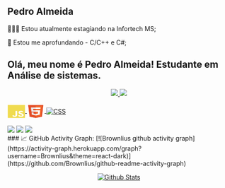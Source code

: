 ## Pedro Almeida

👨🏾‍💻 Estou atualmente estagiando na Infortech MS;

📘 Estou me aprofundando  - C/C++ e C#;
    

## Olá, meu nome é Pedro Almeida! Estudante em Análise de sistemas.


<div align="center">
  <a href="https://github.com/Brownlius">
  <img height="180em" src="https://github-readme-stats.vercel.app/api?username=Brownlius&show_icons=true&theme=blue-green&include_all_commits=true&count_private=true"/>
  <img height="180em" src="https://github-readme-stats.vercel.app/api/top-langs/?username=Brownlius&layout=compact&langs_count=7&theme=blue-green"/>
</div>
<div style="display: inline_block"><br>  
  <img align="center" alt="Js" height="30" width="40" src="https://raw.githubusercontent.com/devicons/devicon/master/icons/javascript/javascript-plain.svg">
  <img align="center" alt="HTML" height="30" width="40" src="https://raw.githubusercontent.com/devicons/devicon/master/icons/html5/html5-original.svg">
  <img align="center" alt="CSS" height="30" width="40" src="https://raw.githubusercontent.com/devicons/devicon/master/icons/css3/css3-original.svg
  img align="center" alt="C++" height="30" width="40" src="https://raw.githubusercontent.com/devicons/devicon/master/icons/react/cplusplus-original.svg">
</div><br>  
<div> 
  <a href="https://instagram.com/pedro.realofficial" target="_blank"><img src="https://img.shields.io/badge/-Instagram-%23E4405F?style=for-the-badge&logo=instagram&logoColor=white" target="_blank"></a>
  <a href = "mailto:p.almeida@live.com"><img src="https://img.shields.io/badge/-Gmail-%23333?style=for-the-badge&logo=gmail&logoColor=white" target="_blank"></a>
  <a href="https://www.linkedin.com/in/rafaella-ballerini-45875016a" target="_blank"><img src="https://img.shields.io/badge/-LinkedIn-%230077B5?style=for-the-badge&logo=linkedin&logoColor=white" target="_blank"></a> 
 
</div>
### 📈 GitHub Activity Graph:
[![Brownlius github activity graph](https://activity-graph.herokuapp.com/graph?username=Brownlius&theme=react-dark)](https://github.com/Brownlius/github-readme-activity-graph)




<p align="center">
 <a target="_blank" rel="noopener noreferrer" href="https://raw.githubusercontent.com/bornmay/bornmay/Update/svg/Bottom.svg"><img      src="https://raw.githubusercontent.com/bornmay/bornmay/Update/svg/Bottom.svg" alt="Github Stats" style="max-width: 100%;"></a>
</p>
